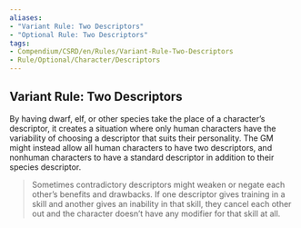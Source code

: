 ```yaml
---
aliases:
- "Variant Rule: Two Descriptors"
- "Optional Rule: Two Descriptors"
tags:
- Compendium/CSRD/en/Rules/Variant-Rule-Two-Descriptors
- Rule/Optional/Character/Descriptors                      
---
```

## Variant Rule: Two Descriptors
By having dwarf, elf, or other species take the place of a character’s descriptor, it creates a situation where only human characters have the variability of choosing a descriptor that suits their personality. The GM might instead allow all human characters to have two descriptors, and nonhuman characters to have a standard descriptor in addition to their species descriptor.

>Sometimes contradictory descriptors might weaken or negate each other’s benefits and drawbacks. If one descriptor gives training in a skill and another gives an inability in that skill, they cancel each other out and the character doesn’t have any modifier for that skill at all.
